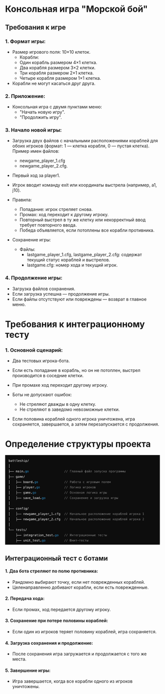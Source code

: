 # Консольная игра "Морской бой"
## Требования к игре
### 1. Формат игры:

- Размер игрового поля: 10×10 клеток.
  - Корабли:
  - Один корабль размером 4×1 клетка.
  - Два корабля размером 3×2 клетки.
  - Три корабля размером 2×1 клетка.
  - Четыре корабля размером 1×1 клетка.
- Корабли не могут касаться друг друга.

### 2. Приложение:

- Консольная игра с двумя пунктами меню:
    - "Начать новую игру".
    - "Продолжить игру".
  
### 3. Начало новой игры:

- Загрузка двух файлов с начальными расположениями кораблей для обоих игроков (формат: 1 — клетка корабля, 0 — пустая клетка). Пример имен файлов:
    - newgame_player_1.cfg
    - newgame_player_2.cfg.
- Первый ход за player1.
- Игрок вводит команду exit или координаты выстрела (например, a1, j10).
- Правила:
  - Попадание: игрок стреляет снова.
  - Промах: ход переходит к другому игроку.
  - Повторный выстрел в ту же клетку или некорректный ввод требует повторного ввода.
  - Победа объявляется, если потоплены все корабли противника.

- Сохранение игры:
  - Файлы:
    - lastgame_player_1.cfg, lastgame_player_2.cfg: содержат текущий статус кораблей и выстрелов.
    - lastgame.cfg: номер хода и текущий игрок.
  
### 4. Продолжение игры:
- Загрузка файлов сохранения.
- Если загрузка успешна — продолжение игры.
- Если файлы отсутствуют или повреждены — возврат в главное меню.


# Требования к интеграционному тесту
### 1. Основной сценарий:
- Два тестовых игрока-бота.
- Если есть попадание в корабль, но он не потоплен, выстрел производится в соседние клетки.
- При промахе ход переходит другому игроку.

- Боты не допускают ошибок:
  - Не стреляют дважды в одну клетку.
  - Не стреляют в заведомо невозможные клетки.
- Если половина кораблей одного игрока уничтожена, игра сохраняется, завершается, а затем перезапускается с продолжения.


# Определение структуры проекта
![img.png](img.png)


## Интеграционный тест с ботами

#### 1. Два бота стреляют по полю противника:
- Рандомно выбирают точку, если нет поврежденных кораблей.
- Целенаправленно добивают корабли, если есть поврежденные.

#### 2. Передача хода:
- Если промах, ход передается другому игроку.

#### 3. Сохранение при потере половины кораблей:
- Если один из игроков теряет половину кораблей, игра сохраняется.

#### 4. Загрузка сохранения и продолжение:
- После сохранения игра загружается и продолжается с того же места.

#### 5. Завершение игры:
- Игра завершается, когда все корабли одного из игроков уничтожены.